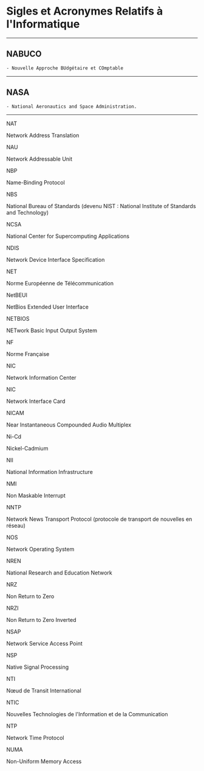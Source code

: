 # **Sigles et Acronymes Relatifs à l'Informatique**

---
## **NABUCO**

    - Nouvelle Approche BUdgétaire et COmptable
---
## **NASA**

    - National Aeronautics and Space Administration.
---
NAT

Network Address Translation

NAU

Network Addressable Unit

NBP

Name-Binding Protocol

NBS

National Bureau of Standards (devenu NIST : National Institute of Standards and Technology)

NCSA

National Center for Supercomputing Applications

NDIS

Network Device Interface Specification

NET

Norme Européenne de Télécommunication

NetBEUI

NetBios Extended User Interface

NETBIOS

NETwork Basic Input Output System

NF

Norme Française

NIC

Network Information Center

NIC

Network Interface Card

NICAM

Near Instantaneous Compounded Audio Multiplex

Ni-Cd

Nickel-Cadmium

NII

National Information Infrastructure

NMI

Non Maskable Interrupt

NNTP

Network News Transport Protocol (protocole de transport de nouvelles en réseau)

NOS

Network Operating System

NREN

National Research and Education Network

NRZ

Non Return to Zero

NRZI

Non Return to Zero Inverted

NSAP

Network Service Access Point

NSP

Native Signal Processing

NTI

Nœud de Transit International

NTIC

Nouvelles Technologies de l'Information et de la Communication

NTP

Network Time Protocol

NUMA

Non-Uniform Memory Access